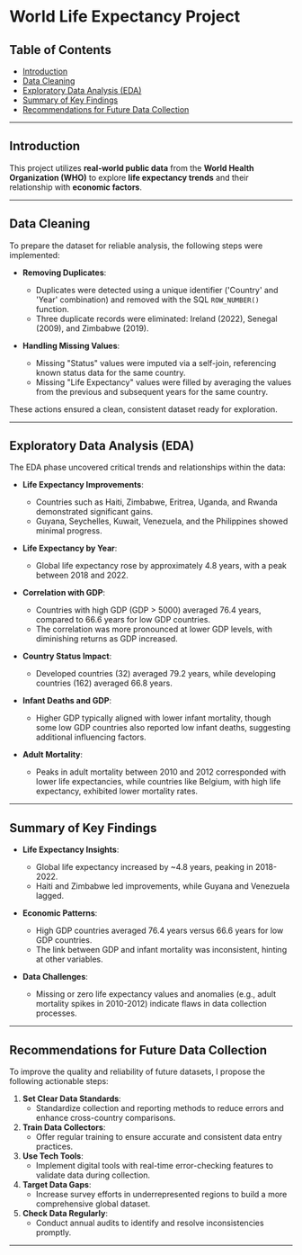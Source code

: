 # World Life Expectancy Project

## Table of Contents
- [Introduction](#introduction)
- [Data Cleaning](#data-cleaning)
- [Exploratory Data Analysis (EDA)](#exploratory-data-analysis-eda)
- [Summary of Key Findings](#summary-of-key-findings)
- [Recommendations for Future Data Collection](#recommendations-for-future-data-collection)

---

## Introduction
This project utilizes **real-world public data** from the **World Health Organization (WHO)** to explore **life expectancy trends** and their relationship with **economic factors**.

---

## Data Cleaning
To prepare the dataset for reliable analysis, the following steps were implemented:

- **Removing Duplicates**:  
  - Duplicates were detected using a unique identifier ('Country' and 'Year' combination) and removed with the SQL `ROW_NUMBER()` function.  
  - Three duplicate records were eliminated: Ireland (2022), Senegal (2009), and Zimbabwe (2019).  

- **Handling Missing Values**:  
  - Missing "Status" values were imputed via a self-join, referencing known status data for the same country.  
  - Missing "Life Expectancy" values were filled by averaging the values from the previous and subsequent years for the same country.  

These actions ensured a clean, consistent dataset ready for exploration.

---

## Exploratory Data Analysis (EDA)
The EDA phase uncovered critical trends and relationships within the data:

- **Life Expectancy Improvements**:  
  - Countries such as Haiti, Zimbabwe, Eritrea, Uganda, and Rwanda demonstrated significant gains.  
  - Guyana, Seychelles, Kuwait, Venezuela, and the Philippines showed minimal progress.  

- **Life Expectancy by Year**:  
  - Global life expectancy rose by approximately 4.8 years, with a peak between 2018 and 2022.  

- **Correlation with GDP**:  
  - Countries with high GDP (GDP > 5000) averaged 76.4 years, compared to 66.6 years for low GDP countries.  
  - The correlation was more pronounced at lower GDP levels, with diminishing returns as GDP increased.  

- **Country Status Impact**:  
  - Developed countries (32) averaged 79.2 years, while developing countries (162) averaged 66.8 years.  

- **Infant Deaths and GDP**:  
  - Higher GDP typically aligned with lower infant mortality, though some low GDP countries also reported low infant deaths, suggesting additional influencing factors.  

- **Adult Mortality**:  
  - Peaks in adult mortality between 2010 and 2012 corresponded with lower life expectancies, while countries like Belgium, with high life expectancy, exhibited lower mortality rates.  

---

## Summary of Key Findings
- **Life Expectancy Insights**:  
  - Global life expectancy increased by ~4.8 years, peaking in 2018-2022.  
  - Haiti and Zimbabwe led improvements, while Guyana and Venezuela lagged.  

- **Economic Patterns**:  
  - High GDP countries averaged 76.4 years versus 66.6 years for low GDP countries.  
  - The link between GDP and infant mortality was inconsistent, hinting at other variables.  

- **Data Challenges**:  
  - Missing or zero life expectancy values and anomalies (e.g., adult mortality spikes in 2010-2012) indicate flaws in data collection processes.  

---

## Recommendations for Future Data Collection
To improve the quality and reliability of future datasets, I propose the following actionable steps:

1. **Set Clear Data Standards**:  
   - Standardize collection and reporting methods to reduce errors and enhance cross-country comparisons.  
2. **Train Data Collectors**:  
   - Offer regular training to ensure accurate and consistent data entry practices.  
3. **Use Tech Tools**:  
   - Implement digital tools with real-time error-checking features to validate data during collection.  
4. **Target Data Gaps**:  
   - Increase survey efforts in underrepresented regions to build a more comprehensive global dataset.  
5. **Check Data Regularly**:  
   - Conduct annual audits to identify and resolve inconsistencies promptly.  

---
